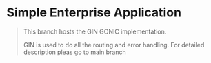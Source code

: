 # Simple Enterprise Application 

> This branch hosts the GIN GONIC implementation.
>
> GIN is used to do all the routing and error handling.
> For detailed description pleas go to main branch


